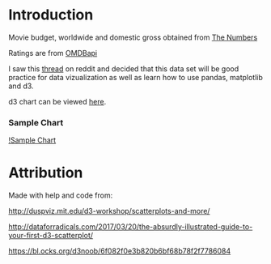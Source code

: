   # Introduction
  
  Movie budget, worldwide and domestic gross obtained from [The Numbers](https://www.the-numbers.com)  
    
  Ratings are from [OMDBapi](http://www.omdbapi.com/)
  
  I saw this [thread](https://www.reddit.com/r/learnpython/comments/7pisch/can_anyone_help_me_replicate_this_project/) on reddit and decided that this data set will be good practice for data vizualization as well as learn how to use pandas, matplotlib and d3.
  
  d3 chart can be viewed [here](http://bl.ocks.org/captmomo/1371ebb46c5a0a0e16cd388e109cc7d5).
  
  ### Sample Chart
  
  [!Sample Chart](https://raw.githubusercontent.com/captmomo/practice/master/movies/sample_chart.PNG)
  
  # Attribution  
  
  Made with help and code from:
  
  http://duspviz.mit.edu/d3-workshop/scatterplots-and-more/
  
  http://dataforradicals.com/2017/03/20/the-absurdly-illustrated-guide-to-your-first-d3-scatterplot/
  
  https://bl.ocks.org/d3noob/6f082f0e3b820b6bf68b78f2f7786084
